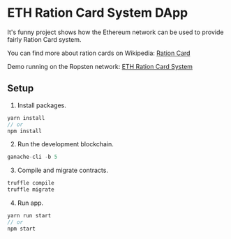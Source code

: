 # ETH Ration Card System DApp

It's funny project shows how the Ethereum network can be used to provide fairly Ration Card system.

You can find more about ration cards on Wikipedia: [Ration Card](https://en.wikipedia.org/wiki/Ration_stamp)

Demo running on the Ropsten network: [ETH Ration Card System]()

## Setup

1. Install packages.
```javascript
yarn install
// or
npm install
```

2. Run the development blockchain.
```javascript
ganache-cli -b 5
```

3. Compile and migrate contracts.
```javascript
truffle compile
truffle migrate
```

4. Run app.
```javascript
yarn run start
// or
npm start
```
